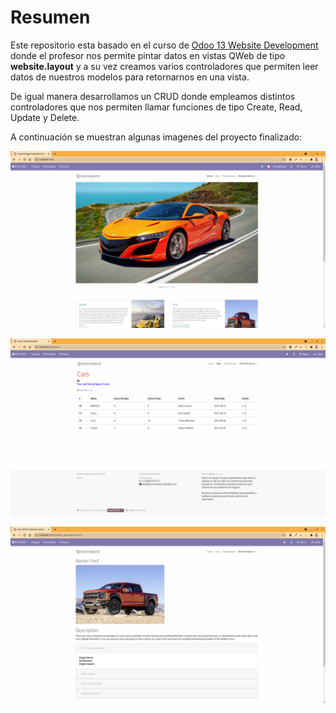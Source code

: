 # Resumen

Este repositorio esta basado en el curso de [Odoo 13 Website Development](https://www.udemy.com/course/odoo-13-website-development/) donde el profesor nos permite pintar datos en vistas QWeb de tipo **website.layout** y a su vez creamos varios controladores que permiten leer datos de nuestros modelos para retornarnos en una vista.

De igual manera desarrollamos un CRUD donde empleamos distintos controladores que nos permiten llamar funciones de tipo Create, Read, Update y Delete.

A continuación se muestran algunas imagenes del proyecto finalizado:

![Inicio](screenshots/1_inicio.png)

![Inicio](screenshots/2_cars.png)

![Inicio](screenshots/3_description.png)
